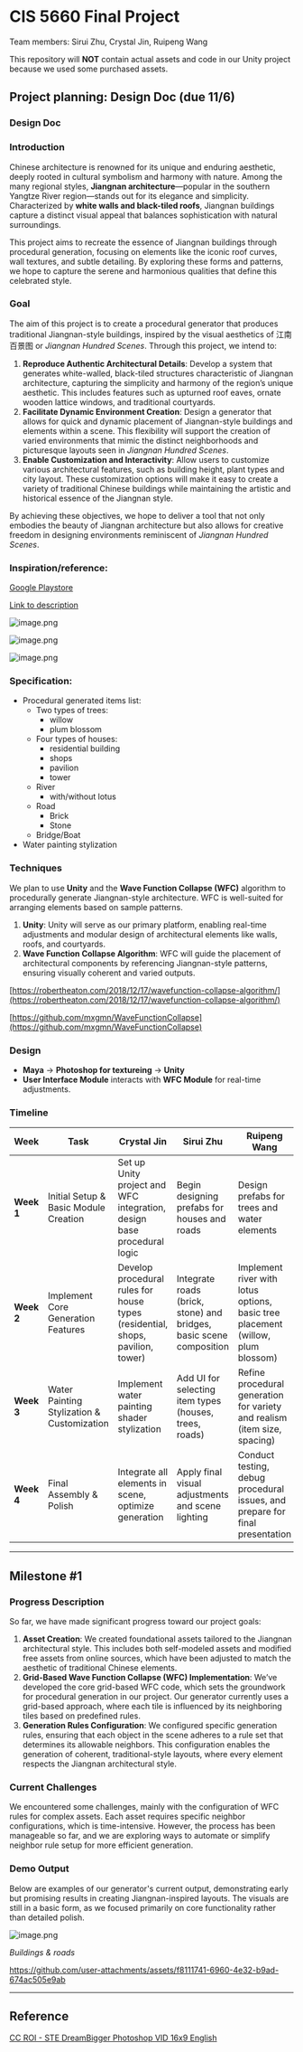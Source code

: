 # CIS 5660 Final Project

Team members: Sirui Zhu, Crystal Jin, Ruipeng Wang

This repository will **NOT** contain actual assets and code in our Unity project because we used some purchased assets.

## Project planning: Design Doc (due 11/6)

### Design Doc

### Introduction

Chinese architecture is renowned for its unique and enduring aesthetic, deeply rooted in cultural symbolism and harmony with nature. Among the many regional styles, **Jiangnan architecture**—popular in the southern Yangtze River region—stands out for its elegance and simplicity. Characterized by **white walls and black-tiled roofs**, Jiangnan buildings capture a distinct visual appeal that balances sophistication with natural surroundings.

This project aims to recreate the essence of Jiangnan buildings through procedural generation, focusing on elements like the iconic roof curves, wall textures, and subtle detailing. By exploring these forms and patterns, we hope to capture the serene and harmonious qualities that define this celebrated style.

### Goal

The aim of this project is to create a procedural generator that produces traditional Jiangnan-style buildings, inspired by the visual aesthetics of 江南百景图 or *Jiangnan Hundred Scenes*. Through this project, we intend to:

1. **Reproduce Authentic Architectural Details**: Develop a system that generates white-walled, black-tiled structures characteristic of Jiangnan architecture, capturing the simplicity and harmony of the region’s unique aesthetic. This includes features such as upturned roof eaves, ornate wooden lattice windows, and traditional courtyards.
2. **Facilitate Dynamic Environment Creation**: Design a generator that allows for quick and dynamic placement of Jiangnan-style buildings and elements within a scene. This flexibility will support the creation of varied environments that mimic the distinct neighborhoods and picturesque layouts seen in *Jiangnan Hundred Scenes*.
3. **Enable Customization and Interactivity**: Allow users to customize various architectural features, such as building height,  plant types and city layout. These customization options will make it easy to create a variety of traditional Chinese buildings while maintaining the artistic and historical essence of the Jiangnan style.

By achieving these objectives, we hope to deliver a tool that not only embodies the beauty of Jiangnan architecture but also allows for creative freedom in designing environments reminiscent of *Jiangnan Hundred Scenes*.

### Inspiration/reference:

[Google Playstore](https://play.google.com/store/apps/details?id=com.cis.jiangnan.googleplay)

[Link to description](https://shouyou.3dmgame.com/zt/106370_gl_all_44/)

![image.png](ReadmeFiles/image.png)

![image.png](ReadmeFiles/image%201.png)

![image.png](ReadmeFiles/image%202.png)

### Specification:

- Procedural generated items list:
    - Two types of trees:
        - willow
        - plum blossom
    - Four types of houses:
        - residential building
        - shops
        - pavilion
        - tower
    - River
        - with/without lotus
    - Road
        - Brick
        - Stone
    - Bridge/Boat
- Water painting stylization

### Techniques

We plan to use **Unity** and the **Wave Function Collapse (WFC)** algorithm to procedurally generate Jiangnan-style architecture. WFC is well-suited for arranging elements based on sample patterns.

1. **Unity**: Unity will serve as our primary platform, enabling real-time adjustments and modular design of architectural elements like walls, roofs, and courtyards.
2. **Wave Function Collapse Algorithm**: WFC will guide the placement of architectural components by referencing Jiangnan-style patterns, ensuring visually coherent and varied outputs.

[https://robertheaton.com/2018/12/17/wavefunction-collapse-algorithm/](https://robertheaton.com/2018/12/17/wavefunction-collapse-algorithm/)

[https://github.com/mxgmn/WaveFunctionCollapse](https://github.com/mxgmn/WaveFunctionCollapse)

### Design

- **Maya** -> **Photoshop for textureing** -> **Unity**
- **User Interface Module** interacts with **WFC Module** for real-time adjustments.

### Timeline

| Week | Task | Crystal Jin | Sirui Zhu | Ruipeng Wang |
| --- | --- | --- | --- | --- |
| **Week 1** | Initial Setup & Basic Module Creation | Set up Unity project and WFC integration, design base procedural logic | Begin designing prefabs for houses and roads | Design prefabs for trees and water elements |
| **Week 2** | Implement Core Generation Features | Develop procedural rules for house types (residential, shops, pavilion, tower) | Integrate roads (brick, stone) and bridges, basic scene composition | Implement river with lotus options, basic tree placement (willow, plum blossom) |
| **Week 3** | Water Painting Stylization & Customization | Implement water painting shader stylization | Add UI for selecting item types (houses, trees, roads) | Refine procedural generation for variety and realism (item size, spacing) |
| **Week 4** | Final Assembly & Polish | Integrate all elements in scene, optimize generation | Apply final visual adjustments and scene lighting | Conduct testing, debug procedural issues, and prepare for final presentation |

---

## Milestone #1

### Progress Description

So far, we have made significant progress toward our project goals:

1. **Asset Creation**: We created foundational assets tailored to the Jiangnan architectural style. This includes both self-modeled assets and modified free assets from online sources, which have been adjusted to match the aesthetic of traditional Chinese elements.
2. **Grid-Based Wave Function Collapse (WFC) Implementation**: We’ve developed the core grid-based WFC code, which sets the groundwork for procedural generation in our project. Our generator currently uses a grid-based approach, where each tile is influenced by its neighboring tiles based on predefined rules.
3. **Generation Rules Configuration**: We configured specific generation rules, ensuring that each object in the scene adheres to a rule set that determines its allowable neighbors. This configuration enables the generation of coherent, traditional-style layouts, where every element respects the Jiangnan architectural style.

### Current Challenges

We encountered some challenges, mainly with the configuration of WFC rules for complex assets. Each asset requires specific neighbor configurations, which is time-intensive. However, the process has been manageable so far, and we are exploring ways to automate or simplify neighbor rule setup for more efficient generation.

### Demo Output

Below are examples of our generator's current output, demonstrating early but promising results in creating Jiangnan-inspired layouts. The visuals are still in a basic form, as we focused primarily on core functionality rather than detailed polish.

![image.png](ReadmeFiles/image%203.png)

*Buildings & roads*

https://github.com/user-attachments/assets/f8111741-6960-4e32-b9ad-674ac505e9ab

---

## Reference

[CC ROI - STE DreamBigger Photoshop VID 16x9 English](https://www.youtube.com/watch?app=desktop&v=Jsc3BQaJndQ)
